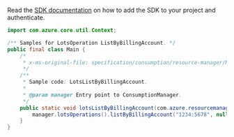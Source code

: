 Read the [SDK documentation](https://github.com/Azure/azure-sdk-for-java/blob/azure-resourcemanager-consumption_1.0.0-beta.3/sdk/consumption/azure-resourcemanager-consumption/README.md) on how to add the SDK to your project and authenticate.

```java
import com.azure.core.util.Context;

/** Samples for LotsOperation ListByBillingAccount. */
public final class Main {
    /*
     * x-ms-original-file: specification/consumption/resource-manager/Microsoft.Consumption/stable/2021-10-01/examples/LotsListByBillingAccount.json
     */
    /**
     * Sample code: LotsListByBillingAccount.
     *
     * @param manager Entry point to ConsumptionManager.
     */
    public static void lotsListByBillingAccount(com.azure.resourcemanager.consumption.ConsumptionManager manager) {
        manager.lotsOperations().listByBillingAccount("1234:5678", null, Context.NONE);
    }
}
```
